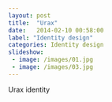 ```yaml
---
layout: post
title:  "Urax"
date:   2014-02-10 00:58:00
label: "Identity design"
categories: Identity design
slideshow:
 - image: /images/01.jpg
 - image: /images/03.jpg
---
```


Urax identity
